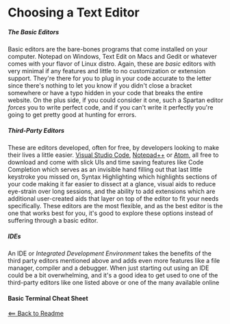 # Choosing a Text Editor 

##### The Basic Editors

Basic editors are the bare-bones programs that come installed on your computer. Notepad on Windows, Text Edit on Macs and Gedit or whatever comes with your flavor of Linux distro. Again, these are *basic* editors with very minimal if any features and little to no customization or extension support. They're there for you to plug in your code accurate to the letter since there's nothing to let you know if you didn't close a bracket somewhere or have a typo hidden in your code that breaks the entire website. On the plus side, if you could consider it one, such a Spartan editor *forces* you to write perfect code, and if you can't write it perfectly you're going to get pretty good at hunting for errors.

##### Third-Party Editors

These are editors developed, often for free, by developers looking to make their lives a little easier. [Visual Studio Code](https://code.visualstudio.com/), [Notepad++](https://notepad-plus-plus.org/) or [Atom](https://atom.io/), all free to download and come with slick UIs and time saving features like Code Completion which serves as an invisible hand filling out that last little keystroke you missed on, Syntax Highlighting which highlights sections of your code making it far easier to dissect at a glance, visual aids to reduce eye-strain over long sessions, and the ability to add extensions which are additional user-created aids that layer on top of the editor to fit your needs specifically. These editors are the most flexible, and as the best editor is the one that works best for you, it's good to explore these options instead of suffering through a basic editor.

##### IDEs

An IDE or *Integrated Development Environment* takes the benefits of the third party editors mentioned above and adds even more features like a file manager, compiler and a debugger. When just starting out using an IDE could be a bit overwhelming, and it's a good idea to get used to one of the third-party editors like one listed above or one of the many available online   



#### Basic Terminal Cheat Sheet


         
         

[<== Back to Readme](README.md)

